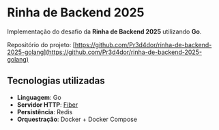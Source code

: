 # Rinha de Backend 2025

Implementação do desafio da **Rinha de Backend 2025** utilizando **Go**.

Repositório do projeto: [https://github.com/Pr3d4dor/rinha-de-backend-2025-golang](https://github.com/Pr3d4dor/rinha-de-backend-2025-golang)

## Tecnologias utilizadas

- **Linguagem**: Go
- **Servidor HTTP**: [Fiber](https://gofiber.io/)
- **Persistência**: Redis
- **Orquestração**: Docker + Docker Compose
